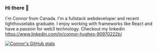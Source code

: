 ### Hi there 👋

I'm Connor from Canada. I'm a fullstack webdeveloper and recent lighthouselabs graduate. I enjoy working with frameworks like React and have a passion for web3 technology. Checkout my linkedin https://www.linkedin.com/in/connor-hughes-90970222b/

[![Connor's GitHub stats](https://github-readme-stats.vercel.app/api?username=anuraghazra)](https://github.com/anuraghazra/github-readme-stats)
